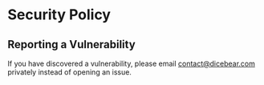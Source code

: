 # Security Policy

## Reporting a Vulnerability

If you have discovered a vulnerability, please email contact@dicebear.com
privately instead of opening an issue.
